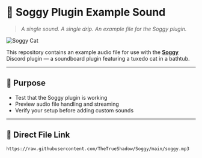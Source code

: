 # 🎵 Soggy Plugin Example Sound  
> *A single sound. A single drip. An example file for the Soggy plugin.*

![Soggy Cat](https://soggy.cat/assets/images/soggycat.webp)

This repository contains an example audio file for use with the **[Soggy](https://github.com/TheTrueShadow/Soggy)** Discord plugin — a soundboard plugin featuring a tuxedo cat in a bathtub.

---

## 🧼 Purpose

- Test that the Soggy plugin is working
- Preview audio file handling and streaming
- Verify your setup before adding custom sounds

---

## 📁 Direct File Link

```plaintext
https://raw.githubusercontent.com/TheTrueShadow/Soggy/main/soggy.mp3
